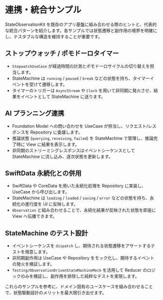 # 連携・統合サンプル

StateObservationKit を既存のアプリ基盤に組み合わせる際のヒントと、代表的な統合パターンを紹介します。各サンプルでは状態遷移と副作用の境界を明確にし、テスタブルな構造を維持することが重要です。

## ストップウォッチ / ポモドーロタイマー
- `StopwatchUseCase` が経過時間の計測とポモドーロサイクルの切り替えを担当します。
- StateMachine は `running` / `paused` / `break` などの状態を持ち、タイマーイベントを受けて遷移します。
- タイマーのトリガーは `AsyncStream` や `Clock` を用いて非同期に発火させ、結果をイベントとして StateMachine に送ります。

## AI プランニング連携
- Foundation Model への問い合わせを UseCase が担当し、リクエスト/レスポンスを Repository に委譲します。
- 推論状態 (`querying`, `receiving`, `failed`) を StateMachine で管理し、推論完了時に View に結果を表示します。
- 非同期のストリーミングレスポンスはイベントシーケンスとして StateMachine に流し込み、逐次状態を更新します。

## SwiftData 永続化との併用
- SwiftData や CoreData を用いた永続化処理を Repository に実装し、UseCase から呼び出します。
- StateMachine は `loading` / `loaded` / `saving` / `error` などの状態を持ち、永続化の進行度を UI に反映します。
- `Observation` と組み合わせることで、永続化結果が反映された状態を即座に View へ伝播できます。

## StateMachine のテスト設計
- イベントシーケンスを `dispatch` し、期待される状態遷移をアサートするテストを用意します。
- 非同期副作用は UseCase や Repository をモック化し、期待するイベントの発火を検証します。
- `Testing/ObservationDrivenStateMachineMock` を活用して Reducer のロジックのみを検証し、副作用を排除した純粋なテストを実現します。

これらのサンプルを参考に、ドメイン固有のユースケースを組み合わせることで、状態駆動設計のメリットを最大限引き出せます。
